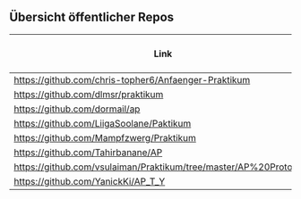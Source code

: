 ## Übersicht öffentlicher Repos

| Link                                                               | letzte Änderung (strict) | letzte Änderung (lax) |
|--------------------------------------------------------------------|--------------------------|-----------------------|
| https://github.com/chris-topher6/Anfaenger-Praktikum               | 2020                     | 2020                  |
| https://github.com/dlmsr/praktikum                                 | 2020                     | 2014                  |
| https://github.com/dormail/ap                                      | 2020                     | 2020                  |
| https://github.com/LiigaSoolane/Paktikum                           | 2020                     | 2020                  |
| https://github.com/Mampfzwerg/Praktikum                            | 2019                     | 2019                  |
| https://github.com/Tahirbanane/AP                                  | 2020                     | 2020                  |
| https://github.com/vsulaiman/Praktikum/tree/master/AP%20Protokolle | 2017                     | 2017                  |
| https://github.com/YanickKi/AP_T_Y                                 | 2020                     | 2020                  |
